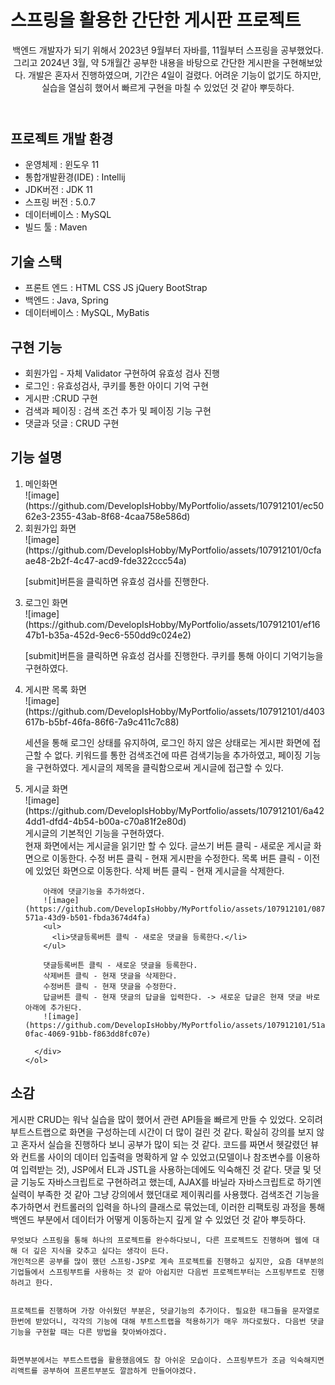 <h1>스프링을 활용한 간단한 게시판 프로젝트</h1>
<header>
  백엔드 개발자가 되기 위해서 2023년 9월부터 자바를, 11월부터 스프링을 공부했었다. 그리고 2024년 3월, 약 5개월간 공부한 내용을 바탕으로 간단한 게시판을 구현해보았다.
  개발은 혼자서 진행하였으며, 기간은 4일이 걸렸다. 어려운 기능이 없기도 하지만, 실습을 열심히 했어서 빠르게 구현을 마칠 수 있었던 것 같아 뿌듯하다.
</header>
<main>
  <h2>프로젝트 개발 환경</h2>
  <ul>
    <li>운영체제 : 윈도우 11</li>
    <li>통합개발환경(IDE) : Intellij</li>
    <li>JDK버전 : JDK 11</li>
    <li>스프링 버전 : 5.0.7</li>
    <li>데이터베이스 : MySQL</li>
    <li>빌드 툴 : Maven</li>
  </ul>
  <h2>기술 스택</h2>
  <ul>
    <li>프론트 엔드 : HTML CSS JS jQuery BootStrap</li>
    <li>백엔드 : Java, Spring</li>
    <li>데이터베이스 : MySQL, MyBatis</li>
  </ul>
  <h2>구현 기능</h2>
  <ul>
    <li>회원가입 - 자체 Validator 구현하여 유효성 검사 진행</li>
    <li>로그인 : 유효성검사, 쿠키를 통한 아이디 기억 구현</li>
    <li>게시판 :CRUD 구현</li>
    <li>검색과 페이징 : 검색 조건 추가 및 페이징 기능 구현</li>
    <li>댓글과 덧글 : CRUD 구현</li>
  </ul>

  <section>
    <h2>기능 설명</h2>
    <ol>
      <li>메인화면</li>
      ![image](https://github.com/DevelopIsHobby/MyPortfolio/assets/107912101/ec5062e3-2355-43ab-8f68-4caa758e586d)
      <li>회원가입 화면</li>
      ![image](https://github.com/DevelopIsHobby/MyPortfolio/assets/107912101/0cfaae48-2b2f-4c47-acd9-fde322ccc54a)
      <p>[submit]버튼을 클릭하면 유효성 검사를 진행한다.</p>
      <li>로그인 화면</li>
      ![image](https://github.com/DevelopIsHobby/MyPortfolio/assets/107912101/ef1647b1-b35a-452d-9ec6-550dd9c024e2)
      <p>[submit]버튼을 클릭하면 유효성 검사를 진행한다. 쿠키를 통해 아이디 기억기능을 구현하였다.</p>
      <li>게시판 목록 화면</li>
      ![image](https://github.com/DevelopIsHobby/MyPortfolio/assets/107912101/d403617b-b5bf-46fa-86f6-7a9c411c7c88)
      <p>
        세션을 통해 로그인 상태를 유지하여, 로그인 하지 않은 상태로는 게시판 화면에 접근할 수 없다.
        키워드를 통한 검색조건에 따른 검색기능을 추가하였고, 페이징 기능을 구현하였다.
        게시글의 제목을 클릭함으로써 게시글에 접근할 수 있다.
      </p>
      <li>게시글 화면</li>
      ![image](https://github.com/DevelopIsHobby/MyPortfolio/assets/107912101/6a424dd1-dfd4-4b54-b00a-c70a81f2e80d)
      <div>
        게시글의 기본적인 기능을 구현하였다.
        <div>
          현재 화면에서는 게시글을 읽기만 할 수 있다.
          글쓰기 버튼 클릭 - 새로운 게시글 화면으로 이동한다.
          수정 버튼 클릭 - 현재 게시판을 수정한다.
          목록 버튼 클릭 - 이전에 있었던 화면으로 이동한다.
          삭제 버튼 클릭 - 현재 게시글을 삭제한다.
        </div>
        
        아래에 댓글기능을 추가하였다. 
        ![image](https://github.com/DevelopIsHobby/MyPortfolio/assets/107912101/087983b1-571a-43d9-b501-fbda3674d4fa)
        <ul>
          <li>댓글등록버튼 클릭 - 새로운 댓글을 등록한다.</li>
        </ul>
      
        댓글등록버튼 클릭 - 새로운 댓글을 등록한다.
        삭제버튼 클릭 - 현재 댓글을 삭제한다.
        수정버튼 클릭 - 현재 댓글을 수정한다.
        답글버튼 클릭 - 현재 댓글의 답글을 입력한다. -> 새로운 답글은 현재 댓글 바로 아래에 추가된다.
        ![image](https://github.com/DevelopIsHobby/MyPortfolio/assets/107912101/51ad69c8-0fac-4069-91bb-f863dd8fc07e)
        
      </div>
    </ol>
  </section>
</main>
<footer>
  <h2>소감</h2>
  <p>
    게시판 CRUD는 워낙 실습을 많이 했어서 관련 API들을 빠르게 만들 수 있었다. 오히려 부트스트랩으로 화면을 구성하는데 시간이 더 많이 걸린 것 같다.
    확실히 강의를 보지 않고 혼자서 실습을 진행하다 보니 공부가 많이 되는 것 같다. 코드를 짜면서 헷갈렸던 뷰와 컨트롤 사이의 데이터 입출력을 명확하게 알 수 있었고(모델이나 참조변수를 이용하여 입력받는 것),
    JSP에서 EL과 JSTL을 사용하는데에도 익숙해진 것 같다. 댓글 및 덧글 기능도 자바스크립트로 구현하려고 했는데, AJAX를 바닐라 자바스크립트로 하기엔 실력이 부족한 것 같아 그냥 강의에서 했던대로 제이쿼리를 사용했다.
    검색조건 기능을 추가하면서 컨트롤러의 입력을 하나의 클래스로 묶었는데, 이러한 리팩토링 과정을 통해 백엔드 부분에서 데이터가 어떻게 이동하는지 깊게 알 수 있었던 것 같아 뿌듯하다.


    무엇보다 스프링을 통해 하나의 프로젝트를 완수하다보니, 다른 프로젝트도 진행하며 웹에 대해 더 깊은 지식을 갖추고 싶다는 생각이 든다.
    개인적으론 공부를 많이 했던 스프링-JSP로 계속 프로젝트를 진행하고 싶지만, 요즘 대부분의 기업들에서 스프링부트를 사용하는 것 같아 아쉽지만 다음번 프로젝트부터는 스프링부트로 진행하려고 한다.


    프로젝트를 진행하며 가장 아쉬웠던 부분은, 덧글기능의 추가이다. 필요한 태그들을 문자열로 한번에 받았더니, 각각의 기능에 대해 부트스트랩을 적용하기가 매우 까다로웠다. 다음번 댓글기능을 구현할 때는 다른 방법을 찾아봐야겠다.

    
    화면부분에서는 부트스트랩을 활용했음에도 참 아쉬운 모습이다. 스프링부트가 조금 익숙해지면 리액트를 공부하여 프론트부분도 깔끔하게 만들어야겠다.
  </p>
</footer>
